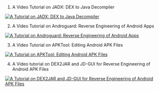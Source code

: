 1) A Video Tutorial on JADX: DEX to Java Decompiler

[![A Tutorial on JADX: DEX to Java Decompiler](https://i9.ytimg.com/vi_webp/WfL53todv90/mqdefault.webp?time=1609964700000&sqp=CJy52P8F&rs=AOn4CLAWSW7RvpzUT9D3DNz73IO_0B6iww)](https://youtu.be/WfL53todv90) 

2) A Video Tutorial on Androguard: Reverse Engineering of Android Apps

[![A Tutorial on Androguard: Reverse Engineering of Android Apps](https://github.com/asiamina/A-Course-on-Digital-Forensics/blob/master/images/androguard.jpg)](https://youtu.be/yJx0a1ICyUw) 

3) A Video Tutorial on APKTool: Editing Android APK Files 

[![A Tutorial on APKTool: Editing Android APK Files](https://github.com/asiamina/A-Course-on-Digital-Forensics/blob/master/images/apk.jpg)](https://youtu.be/o7zgakEbADo) 
 
4) A Video tutorial on DEX2JAR and JD-GUI for Reverse Engineering of Android APK Files

[![A Tutorial on DEX2JAR and JD-GUI for Reverse Engineering of Android APK Files](https://github.com/asiamina/A-Course-on-Digital-Forensics/blob/master/images/dex2jar.jpg)](https://youtu.be/yGxH72e9V0c) 
